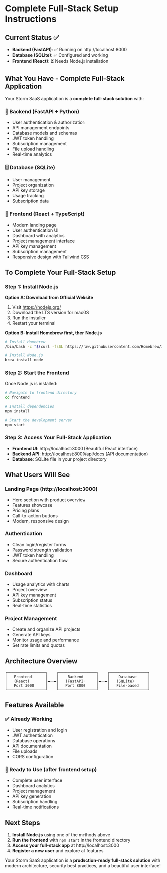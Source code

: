 # Complete Full-Stack Setup Instructions

## Current Status ✅

- **Backend (FastAPI)**: ✅ Running on http://localhost:8000
- **Database (SQLite)**: ✅ Configured and working
- **Frontend (React)**: ⏳ Needs Node.js installation

## What You Have - Complete Full-Stack Application

Your Storm SaaS application is a **complete full-stack solution** with:

### 🔧 Backend (FastAPI + Python)
- User authentication & authorization
- API management endpoints
- Database models and schemas
- JWT token handling
- Subscription management
- File upload handling
- Real-time analytics

### 🗄️ Database (SQLite)
- User management
- Project organization
- API key storage
- Usage tracking
- Subscription data

### 🎨 Frontend (React + TypeScript)
- Modern landing page
- User authentication UI
- Dashboard with analytics
- Project management interface
- API key management
- Subscription management
- Responsive design with Tailwind CSS

## To Complete Your Full-Stack Setup

### Step 1: Install Node.js

**Option A: Download from Official Website**
1. Visit https://nodejs.org/
2. Download the LTS version for macOS
3. Run the installer
4. Restart your terminal

**Option B: Install Homebrew first, then Node.js**
```bash
# Install Homebrew
/bin/bash -c "$(curl -fsSL https://raw.githubusercontent.com/Homebrew/install/HEAD/install.sh)"

# Install Node.js
brew install node
```

### Step 2: Start the Frontend

Once Node.js is installed:

```bash
# Navigate to frontend directory
cd frontend

# Install dependencies
npm install

# Start the development server
npm start
```

### Step 3: Access Your Full-Stack Application

- **Frontend UI**: http://localhost:3000 (Beautiful React interface)
- **Backend API**: http://localhost:8000/api/docs (API documentation)
- **Database**: SQLite file in your project directory

## What Users Will See

### Landing Page (http://localhost:3000)
- Hero section with product overview
- Features showcase
- Pricing plans
- Call-to-action buttons
- Modern, responsive design

### Authentication
- Clean login/register forms
- Password strength validation
- JWT token handling
- Secure authentication flow

### Dashboard
- Usage analytics with charts
- Project overview
- API key management
- Subscription status
- Real-time statistics

### Project Management
- Create and organize API projects
- Generate API keys
- Monitor usage and performance
- Set rate limits and quotas

## Architecture Overview

```
┌─────────────────┐    ┌─────────────────┐    ┌─────────────────┐
│   Frontend      │    │    Backend      │    │    Database     │
│   (React)       │◄──►│   (FastAPI)     │◄──►│   (SQLite)      │
│   Port 3000     │    │   Port 8000     │    │   File-based    │
└─────────────────┘    └─────────────────┘    └─────────────────┘
```

## Features Available

### ✅ Already Working
- User registration and login
- JWT authentication
- Database operations
- API documentation
- File uploads
- CORS configuration

### 🚀 Ready to Use (after frontend setup)
- Complete user interface
- Dashboard analytics
- Project management
- API key generation
- Subscription handling
- Real-time notifications

## Next Steps

1. **Install Node.js** using one of the methods above
2. **Run the frontend** with `npm start` in the frontend directory
3. **Access your full-stack app** at http://localhost:3000
4. **Register a new user** and explore all features

Your Storm SaaS application is a **production-ready full-stack solution** with modern architecture, security best practices, and a beautiful user interface!
